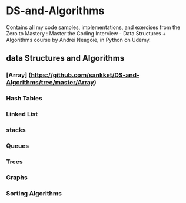 # DS-and-Algorithms
Contains all my code samples, implementations, and exercises from the Zero to Mastery : Master the Coding Interview - Data Structures + Algorithms course by Andrei Neagoie, in Python on Udemy.
## data Structures and Algorithms
### [Array] (https://github.com/sankket/DS-and-Algorithms/tree/master/Array)
### Hash Tables
### Linked List 
### stacks 
### Queues
### Trees
### Graphs
### Sorting Algorithms

